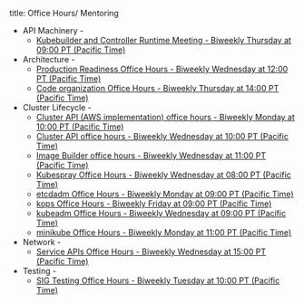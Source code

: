 title: Office Hours/ Mentoring

* API Machinery -
    * [Kubebuilder and Controller Runtime Meeting - Biweekly Thursday at 09:00 PT (Pacific Time)](https://docs.google.com/document/d/1Ih-2cgg1bUrLwLVTB9tADlPcVdgnuMNBGbUl4D-0TIk/edit?usp=sharing)
* Architecture -
    * [Production Readiness Office Hours - Biweekly Wednesday at 12:00 PT (Pacific Time)](https://docs.google.com/document/d/10QkXwiZfBL7wBKHHFslooXvGDKHA75jkkgiIXuKFryM/edit?usp=sharing)
    * [Code organization Office Hours - Biweekly Thursday at 14:00 PT (Pacific Time)](https://docs.google.com/document/d/1HtTI0rJEGP_MSf6eO87aCmx_tzpovPAAg7U2Zxwm8FE/edit#)
* Cluster Lifecycle -
    * [Cluster API (AWS implementation) office hours - Biweekly Monday at 10:00 PT (Pacific Time)](https://docs.google.com/document/d/1ojR0jooQaHEuz3gGW6DxcZlsws9ZX7jHPC8walm1G3A/edit)
    * [Cluster API office hours - Biweekly Wednesday at 10:00 PT (Pacific Time)](https://docs.google.com/document/d/1fQNlqsDkvEggWFi51GVxOglL2P1Bvo2JhZlMhm2d-Co/edit)
    * [Image Builder office hours - Biweekly Wednesday at 11:00 PT (Pacific Time)](https://docs.google.com/document/d/1YIOD0Nnid_0h6rKlDxcbfJaoIRNO6mQd9Or5vKRNxaU/edit)
    * [Kubespray Office Hours - Biweekly Wednesday at 08:00 PT (Pacific Time)](https://docs.google.com/document/d/1oDI1rTwla393k6nEMkqz0RU9rUl3J1hov0kQfNcl-4o/edit)
    * [etcdadm Office Hours - Biweekly Monday at 09:00 PT (Pacific Time)](https://docs.google.com/document/d/1b_J0oBvi9lL0gsPgTOrCw1Zlx3e7BYEuXnB3d2S15pA/edit)
    * [kops Office Hours - Biweekly Friday at 09:00 PT (Pacific Time)](https://docs.google.com/document/d/12QkyL0FkNbWPcLFxxRGSPt_tNPBHbmni3YLY-lHny7E/edit)
    * [kubeadm Office Hours - Biweekly Wednesday at 09:00 PT (Pacific Time)](https://docs.google.com/document/d/130_kiXjG7graFNSnIAgtMS1G8zPDwpkshgfRYS0nggo/edit)
    * [minikube Office Hours - Biweekly Monday at 11:00 PT (Pacific Time)](https://docs.google.com/document/d/1jhfmL1gsgN39uCEgz5pW9tnIotFgHhxq2yfMK3KYE4w/edit)
* Network -
    * [Service APIs Office Hours - Biweekly Wednesday at 15:00 PT (Pacific Time)](https://docs.google.com/document/d/1eg-YjOHaQ7UD28htdNxBR3zufebozXKyI28cl2E11tU/edit)
* Testing -
    * [SIG Testing Office Hours - Biweekly Tuesday at 10:00 PT (Pacific Time)](https://bit.ly/k8s-sig-testing-notes)
